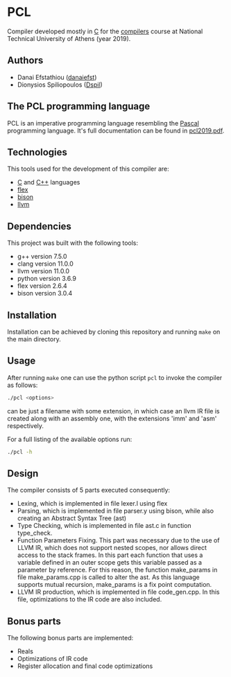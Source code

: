 # PCL

Compiler developed mostly in [C](https://en.wikipedia.org/wiki/C_(programming_language)) for the [compilers](https://courses.softlab.ntua.gr/compilers/) course at National Technical University of Athens (year 2019).

## Authors

   * Danai Efstathiou ([danaiefst](https://github.com/danaiefst))
   * Dionysios Spiliopoulos ([Dspil](https://github.com/Dspil))

## The PCL programming language

PCL is an imperative programming language resembling the [Pascal](https://en.wikipedia.org/wiki/Pascal_(programming_language)) programming language. It's full documentation can be found in [pcl2019.pdf](https://github.com/Dspil/compilers/blob/master/pcl2019.pdf).

## Technologies

This tools used for the development of this compiler are:

   * [C](https://en.wikipedia.org/wiki/C_(programming_language)) and [C++](https://en.wikipedia.org/wiki/C%2B%2B) languages
   * [flex](https://github.com/westes/flex/)
   * [bison](https://www.gnu.org/software/bison/)
   * [llvm](https://llvm.org/)

## Dependencies

This project was built with the following tools:
   * g++ version 7.5.0
   * clang version 11.0.0
   * llvm version 11.0.0
   * python version 3.6.9
   * flex version 2.6.4
   * bison version 3.0.4

## Installation

Installation can be achieved by cloning this repository and running `make` on the main directory.

## Usage

After running `make` one can use the python script `pcl` to invoke the compiler as follows:

```bash
./pcl <options>
```

<options> can be just a filename with some extension, in which case an llvm IR file is created along with an assembly one, with the extensions 'imm' and 'asm' respectively.

For a full listing of the available options run:

```bash
./pcl -h
```

## Design

The compiler consists of 5 parts executed consequently:
  * Lexing, which is implemented in file lexer.l using flex
  * Parsing, which is implemented in file parser.y using bison, while also creating an Abstract Syntax Tree (ast)
  * Type Checking, which is implemented in file ast.c in function type_check.
  * Function Parameters Fixing. This part was necessary due to the use of LLVM IR, which does not support nested scopes, nor allows direct access to the stack frames. In this part each function that uses a variable defined in an outer scope gets this variable passed as a parameter by reference. For this reason, the function make_params in file make_params.cpp is called to alter the ast. As this language supports mutual recursion, make_params is a fix point computation.
  * LLVM IR production, which is implemented in file code_gen.cpp. In this file, optimizations to the IR code are also included.
  
## Bonus parts

The following bonus parts are implemented:
  * Reals
  * Optimizations of IR code
  * Register allocation and final code optimizations
